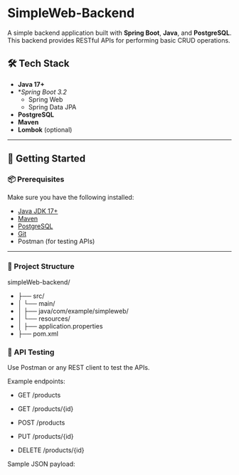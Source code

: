 # SimpleWeb-Backend

A simple backend application built with **Spring Boot**, **Java**, and **PostgreSQL**. This backend provides RESTful APIs for performing basic CRUD operations.

## 🛠️ Tech Stack

- **Java 17+**
- **Spring Boot 3.2*
  - Spring Web
  - Spring Data JPA
- **PostgreSQL**
- **Maven** 
- **Lombok** (optional)

---

## 🚀 Getting Started

### 📦 Prerequisites

Make sure you have the following installed:

- [Java JDK 17+](https://adoptopenjdk.net/)
- [Maven](https://maven.apache.org/)
- [PostgreSQL](https://www.postgresql.org/)
- [Git](https://git-scm.com/)
- Postman (for testing APIs)

---

### 📁 Project Structure


simpleWeb-backend/
- ├── src/
- │ └── main/
- │ ├── java/com/example/simpleweb/
- │ └── resources/
- │ ├── application.properties
- ├── pom.xml


### 🧪 API Testing
Use Postman or any REST client to test the APIs.

Example endpoints:

- GET /products

- GET /products/{id}

- POST /products

- PUT /products/{id}

- DELETE /products/{id}

Sample JSON payload:

